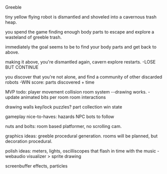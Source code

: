 Greeble

tiny yellow flying robot is dismantled and shoveled into a cavernous trash heap.

you spend the game finding enough body parts to escape and explore a wasteland of greeble trash.

immediately the goal seems to be to find your body parts and get back to above.

making it above, you're dismantled again, cavern explore restarts. -LOSE BUT CONTINUE

you discover that you're not alone, and find a community of other discarded robots -WIN
  score: parts discovered + time

MVP todo:
player movement
collision
room system --drawing works.
  -update
    animated bits per room
    room interactions

drawing walls
key/lock puzzles?
part collection
win state

gameplay nice-to-haves:
hazards
NPC bots to follow


nuts and bolts:
room based platformer, no scrolling cam.  


graphics ideas:
greeble procedural generation. rooms will be planned, but decoration procedural.


polish ideas:
  meters, lights, oscilliscopes that flash in time with the music
  -webaudio visualizer > sprite drawing

  screenbuffer effects, particles
